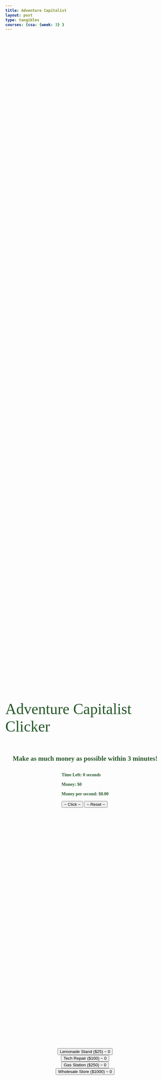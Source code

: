 ```yaml
---
title: Adventure Capitalist
layout: post
type: tangibles
courses: {csa: {week: 3} }
---
```

<style>
    @import url('https://fonts.googleapis.com/css?family=Jost');
      .click-button {
        background-color: #2E6930;
        font-family: 'Jost';
        font-size: 36px;
        width: 200px;
        height: 80px;
        color: #FEFEFE;
        border: 3px solid #FFFFFF;
        border-radius: 8px;
        transition: background-color 0.3s ease, color 0.3s ease;
      }
      .button2 {
        background-color: #265828;
        font-family: 'Jost';
        font-size: 22px;
        width: 340px;
        color: #FEFEFE;
        border: 3px solid #FFFFFF;
        border-radius: 8px;
        transition: background-color 0.3s ease, color 0.3s ease;
      }
      .button3 {
        background-color: #265828;
        font-family: 'Jost';
        font-size: 24px;
        width: 30px;
        color: #FEFEFE;
        border: 3px solid #FFFFFF;
        border-radius: 8px;
        transition: background-color 0.2s ease, color 0.2s ease;
      }
      .button1:hover {
          background-color: #4CAF50;
          color: #FEFEFE;
      }
      .button2:hover {
          background-color: #4CAF50;
          color: #FEFEFE;
      }
      .button3:hover {
          background-color: #4CAF50;
          color: #FEFEFE;
      }
      .container {
          display: flex;
          flex-direction: column;
          align-items: center;
          justify-content: center;
          height: 160vh; /* This makes the container take the full viewport height */
      }
      .businesses {
          display: flex;
          flex-direction: column;
          align-items: center;
          justify-content: center;
          height: 40vh; /* This makes the container take the full viewport height */
      }
      body {
        font-family: 'Jost';
        font-weight: bold;
        color: #265828;
      }
      h1 {
        font-family: 'Jost';
        font-weight: normal;
        font-size: 3rem;
        margin-top: 0;
        color: #265828;
      }
</style>
<html lang="en">
<head>
    <meta charset="UTF-8">
    <meta name="viewport" content="width=device-width, initial-scale=1.0">
    <title>Adventure Capitalist Clicker Game</title>
    <link rel="stylesheet" href="styles.css">
</head>
<body>
    <div class="container">
        <h1>Adventure Capitalist Clicker</h1>
        <h2>Make as much money as possible within 3 minutes!</h2>
        <div class="money-container">
            <p>Time Left: <span id="timer">0</span> seconds</p>
            <p>Money: $<span id="money">0</span></p>
            <p id="money-per-second">Money per second: $0.00</p>
            <button id="click-button" class = "click">~ Click ~</button>
            <button id="reset-button" class = "click">~ Reset ~</button>
        </div>
        <div class="businesses">
            <button id="business1" class="business">Lemonade Stand ($25) ~ 0</button>
            <button id="business2" class="business">Tech Repair ($100) ~ 0</button>
            <button id="business3" class="business">Gas Station ($250) ~ 0</button>
            <button id="business4" class="business">Wholesale Store ($1000) ~ 0</button>
        </div>
            <!-- Business search input -->
    <label for="search-input">Search for businesses:</label>
    <input type="text" id="search-input">
    <button id="search-button">Search</button>
    <!-- Display search results -->
    <div id="results">
        <h2>Search Results:</h2>
        <table id="business-table">
            <thead>
                <tr>
                    <th>Company Name</th>
                    <th>Cost</th>
                    <th>Action</th>
                </tr>
            </thead>
        <tbody id="business-list"></tbody>
    </table>
    </div>
    <!-- Display the player's businesses -->
    <div id="player-businesses">
        <h2>Your Businesses:</h2>
        <ul id="player-business-list"></ul>
    </div>
    <div>
        <img id="image" src="{{ site.baseurl }}/images/images.jpg"/>
        </div>
        <img src="{{ site.baseurl }}/images/200w.gif"/>
    </div>
    <script src="script.js"></script>
</body>
</html>
<script>
// Helper function to set a cookie with a given name and value
let congrats = "Make as much money as you can";
let money = 0;
let playerBusinesses = [];
let business1Count = 0;
let business2Count = 0;
let business3Count = 0;
let business4Count = 0;
let startTime = null;
let endTime = null;
let isGamePaused = false;
let highestScore = parseInt(getCookie("highestScore")) || 0;
const moneyDisplay = document.getElementById("money");
const clickButton = document.getElementById("click-button");
const business1Button = document.getElementById("business1");
const business2Button = document.getElementById("business2");
const business3Button = document.getElementById("business3");
const business4Button = document.getElementById("business4");
const timerDisplay = document.getElementById("timer");
const scoreDisplay = document.getElementById("score");
const businessDisplay = document.getElementById("player-business-list");
const searchInput = document.getElementById("search-input");
    const searchButton = document.getElementById("search-button");
    const businessList = document.getElementById("business-list");
    const businesses = [
        { name: "ABC Corporation", networth: 5000 },
        { name: "XYZ Industries", networth: 3000 },
        { name: "Alpha Inc.", networth: 1000 },
        { name: "Beta Corp.", networth: 8000 },
        { name: "Gamma Corp.", networth: 7000 },
        { name: "Delta Enterprises", networth: 6000 },
        { name: "Omega Ltd.", networth: 2000 },
        { name: "Sigma Co.", networth: 4000 },
        { name: "Zeta Holdings", networth: 9000 },
        { name: "Epsilon Ventures", networth: 2500 },
        { name: "Microsoft", networth: 10000},
        { name: "Apple", networth: 150000},
        { name: "Google", networth: 900000},
        { name: "Bob", networth: 99999999},
    ];
searchButton.addEventListener("click", function () {
    const searchTerm = searchInput.value.toLowerCase();
    // Clear previous results
    businessList.innerHTML = "";
    // Filter and sort businesses based on the search term
    const filteredBusinesses = businesses.filter(business => business.name.toLowerCase().includes(searchTerm));
    const sortedBusinesses = filteredBusinesses.sort((a, b) => b.networth - a.networth);
    // Display the top 10 businesses
    const top10Businesses = sortedBusinesses.slice(0, 10);
    top10Businesses.forEach(business => {
        const row = document.createElement("tr");
        row.innerHTML = `
            <td>${business.name}</td>
            <td>$${business.networth}</td>
            <td><button class="purchase-button" data-business-name="${business.name}" data-cost="${business.networth}">Purchase</button></td>
        `;
        businessList.appendChild(row);
    });
    // Add event listeners to the "Purchase" buttons
    const purchaseButtons = document.querySelectorAll(".purchase-button");
    purchaseButtons.forEach(button => {
        button.addEventListener("click", function () {
            const businessName = this.getAttribute("data-business-name");
            const cost = parseInt(this.getAttribute("data-cost"));
            purchaseBusiness(businessName, cost);
        });
    });
});
function updatePlayerBusinessesList() {
    const playerBusinessList = document.getElementById("player-business-list");
    playerBusinessList.innerHTML = "";
    playerBusinesses.forEach((business, index) => {
        const listItem = document.createElement("li");
        listItem.textContent = `Business ${index + 1}: ${business.name} (Revenue: $${business.revenue.toFixed(2)} per second)`;
        playerBusinessList.appendChild(listItem);
    });
}
    // Function to purchase a business
// Call the updatePlayerBusinessesList function whenever a business is purchased
function purchaseBusiness(businessName, cost) {
    if (money >= cost && !isGamePaused) {
        money -= cost;
        const revenue = cost / 10; // Each business generates 1/10 of its cost per second
        playerBusinesses.push({ name: businessName, revenue });
        updateMoneyDisplay();
        updatePlayerBusinessesList(); // Update the list when a business is purchased
    } else {
        alert("Not enough money to buy this business.");
    }
}
function setCookie(cname, cvalue, exdays) {
  const d = new Date();
  d.setTime(d.getTime() + (exdays * 24 * 60 * 60 * 1000));
  let expires = "expires="+d.toUTCString();
  document.cookie = cname + "=" + cvalue + ";" + expires + ";path=/";
}
function getCookie(cname) {
  let name = cname + "=";
  let ca = document.cookie.split(';');
  for(let i = 0; i < ca.length; i++) {
    let c = ca[i];
    while (c.charAt(0) == ' ') {
      c = c.substring(1);
    }
    if (c.indexOf(name) == 0) {
      return c.substring(name.length, c.length);
    }
  }
  return "";
}
function checkCookie() {
  let user = getCookie("username");
  if (user != "") {
    alert("Welcome back to Adventure Capitalist " + user);
  } else {
    user = prompt("Please enter your name:", "");
    if (user != "" && user != null) {
      setCookie("username", user, 365);
    }
  }
}
checkCookie();
clickButton.addEventListener("click", () => {
    if (!isGamePaused) {
        money += 1;
        updateMoneyDisplay();
        startTimer();
    }
});
business1Button.addEventListener("click", () => {
    if (money >= 25 && !isGamePaused) {
        money -= 25;
        business1Count += 1;
        updateMoneyDisplay();
    }
});
business2Button.addEventListener("click", () => {
    if (money >= 100 && !isGamePaused) {
        money -= 100;
        business2Count += 1;
        updateMoneyDisplay();
    }
});
business3Button.addEventListener("click", () => {
    if (money >= 250 && !isGamePaused) {
        money -= 250;
        business3Count += 1;
        updateMoneyDisplay();
    }
});
business4Button.addEventListener("click", () => {
    if (money >= 1000 && !isGamePaused) {
        money -= 1000;
        business3Count += 1;
        updateMoneyDisplay();
    }
});
function updateMoneyDisplay() {
    moneyDisplay.textContent = money;
    business1Button.textContent = `Business 1 ($25) ~ ${business1Count}`;
    business2Button.textContent = `Business 2 ($100) ~ ${business2Count}`;
    business3Button.textContent = `Business 3 ($250) ~ ${business3Count}`;
    business4Button.textContent = `Business 3 ($1000) ~ ${business3Count}`;
}
function startTimer() {
    if (!startTime) {
        startTime = Date.now();
        endTime = startTime + 180000; // 3 minutes
        setInterval(updateTimer, 1000);
    }
}
function updateTimer() {
    if (startTime && !isGamePaused) {
        const currentTime = Date.now();
        const remainingTimeInSeconds = Math.max(0, Math.floor((endTime - currentTime) / 1000));
        timerDisplay.textContent = remainingTimeInSeconds;
        if (remainingTimeInSeconds <= 0) {
            gameOver();
        }
    }
}
function gameOver() {
    isGamePaused = true;
    const elapsedTimeInSeconds = Math.floor((endTime - startTime) / 1000);
    timerDisplay.textContent = "Time is up man! You have zero ";
    setCookie("playerScore", money, 365);
    if (money < highestScore) {
        alert("You didn't make it... Your balance was $" + money + "... but your high score is $" + highestScore);
    }
    if (money > highestScore) {
        highestScore = money;
        setCookie("highestScore", highestScore, 365);
        alert("Congratulations! Your bank was shocked as they looked at your account and saw $" + highestScore );
    }
}
// Add an interval for passive income from businesses
setInterval(() => {
    if (!isGamePaused) {
        money += business1Count * .5 + business2Count * 2.5 + business3Count * 7.5 + business4Count * 37.5;
        updateMoneyDisplay();
    }
}, 250);
resetButton.addEventListener("click", () => {
    money = 0;
    startTime = null;
    endTime = null;
    let business1Count = 0;
    let business2Count = 0;
    let business3Count = 0;
    let business4Count = 0;
    isGamePaused = false;
    updateMoneyDisplay();
    timerDisplay.textContent = "180";
});
const moneyPerSecondDisplay = document.getElementById("money-per-second");
setInterval(updateMoneyPerSecondDisplay, 250);
function updateMoneyPerSecondDisplay() {
    if (!isGamePaused) {
        const currentTime = Date.now();
        const elapsedTimeInSeconds = (currentTime - startTime) / 1000;
        const moneyPerSecond = (money / elapsedTimeInSeconds).toFixed(2);
        moneyPerSecondDisplay.textContent = `Money per second: $${moneyPerSecond}`;
    }
};
</script>
<html>
<!-- 
HTML and CSS Styling:
1. Your use of HTML and CSS for structuring and styling the web page is well done. Properly structured HTML and CSS are important foundational skills in web development.
-
JavaScript Functions:
2. You've defined various JavaScript functions to handle different aspects of the game logic. This demonstrates your understanding of organizing code into functions, a fundamental concept in programming.
-
Event Listeners:
3. You've utilized event listeners to respond to user interactions like button clicks. Event handling is a key concept, and you've implemented it effectively.
-
Cookies:
4. You've used cookies to store and retrieve information (e.g., the username and highest score). This shows knowledge of handling browser cookies, which can be useful in web applications.
-
DOM Manipulation:
5. You manipulate the Document Object Model (DOM) to update and display information dynamically. This is a fundamental skill for web development and is necessary for creating interactive web pages.
-
Game Logic:
6. Your game includes features like clicking to earn money, purchasing businesses, and calculating income per second. These elements demonstrate the application of basic game logic.
-
Conditional Statements:
7. You use conditional statements (e.g., if statements) to check conditions and make decisions. This is a core programming concept and is used effectively in your code.
-
Loops:
8. You've used loops, such as setInterval, to create periodic updates in the game (e.g., income from businesses). Loops are important for managing game dynamics.
-
Data Structures:
9. Your use of arrays (playerBusinesses) to store and manage player-owned businesses showcases knowledge of data structures, an essential concept in programming.
-
Time Handling:
10. You manage time within the game by tracking the start and end times. Handling time is a common requirement in game development and other applications.
-
User Interface (UI):
11. Your UI design, including buttons and labels, is clear and user-friendly. Good UI design is crucial for user engagement.
-
Comments:
12. You've added comments at various points in your code to explain its functionality. This is a good practice for code readability and documentation.
-
Error Handling:
13. You handle cases where the user may not have enough money to purchase a business or where the game timer runs out. Error handling is an important aspect of software development.
-
Scalability:
14. Your code allows for scalability by adding more businesses to the game dynamically. This demonstrates an understanding of code design for extensibility.
-
Overall Structure:
15. Your code is well-organized, with clear separation of concerns between HTML, CSS, and JavaScript. This is good practice for maintainable code.
-
Optimizations:
16. You've implemented optimizations, such as calculating money per second and handling passive income from businesses. This adds depth to the gameplay. 
-->
</html>